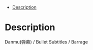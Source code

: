 <!-- TOC -->

- [Description](#description)

<!-- /TOC -->

# Description

Danmu(弹幕) / Bullet Subtitles / Barrage

